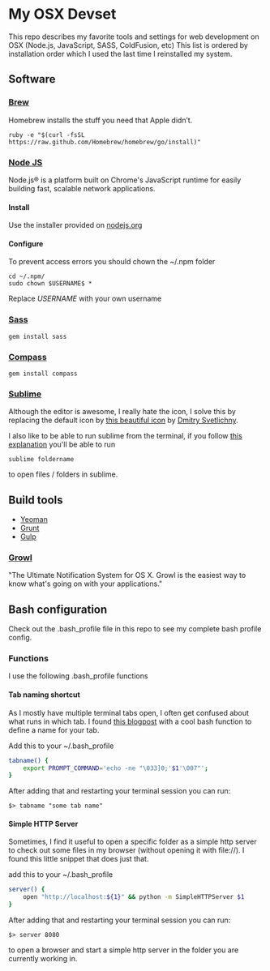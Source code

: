 My OSX Devset
=============

This repo describes my favorite tools and settings for web development on OSX (Node.js, JavaScript, SASS, ColdFusion, etc)
This list is ordered by installation order which I used the last time I reinstalled my system.

## Software

### [Brew](http://www.brew.sh)
Homebrew installs the stuff you need that Apple didn’t.
```
ruby -e "$(curl -fsSL https://raw.github.com/Homebrew/homebrew/go/install)"
```

### [Node JS](http://nodejs.org)
Node.js® is a platform built on Chrome's JavaScript runtime for easily building fast, scalable network applications.

#### Install
Use the installer provided on [nodejs.org](http://nodejs.org)

#### Configure
To prevent access errors you should chown the ~/.npm folder

```
cd ~/.npm/
sudo chown $USERNAME$ *
```

Replace $USERNAME$ with your own username



### [Sass](http://sass-lang.com/)
```
gem install sass
```

### [Compass](http://compass-style.org/)
```
gem install compass
```


### [Sublime](http://www.sublimetext.com/)

Although the editor is awesome, I really hate the icon, I solve this by replacing the default icon by [this beautiful icon](https://dribbble.com/shots/468176-Icon-Sublime-Text-for-themes-with-white-background) by [Dmitry Svetlichny](https://dribbble.com/vocaltsunami).

I also like to be able to run sublime from the terminal, if you follow [this explanation](https://gist.github.com/artero/1236170) you'll be able to run
```
sublime foldername
```
to open files / folders in sublime.

## Build tools
- [Yeoman](http://www.yeoman.io)
- [Grunt](http://www.grunt.io)
- [Gulp](http://www.gulp.io)


### [Growl](http://growl.info/)
"The Ultimate Notification System for OS X. Growl is the easiest way to know what's going on with your applications."

## Bash configuration
Check out the .bash_profile file in this repo to see my complete bash profile config.

### Functions
I use the following .bash_profile functions

#### Tab naming shortcut
As I mostly have multiple terminal tabs open, I often get confused about what runs in which tab. I found [this blogpost](http://rod.pu-gh.com/2010/04/iterm-tab-names.html) with a cool bash function to define a name for your tab.

Add this to your ~/.bash_profile
```bash
tabname() {
    export PROMPT_COMMAND='echo -ne "\033]0;'$1'\007"';
}
```
After adding that and restarting your terminal session you can run:

```shell
$> tabname "some tab name"
```

#### Simple HTTP Server
Sometimes, I find it useful to open a specific folder as a simple http server to check out some files in my browser (without opening it with file://). I found this little snippet that does just that.

add this to your ~/.bash_profile
```bash
server() {
	open "http://localhost:${1}" && python -m SimpleHTTPServer $1
}
```
After adding that and restarting your terminal session you can run:

```shell
$> server 8080
```
to open a browser and start a simple http server in the folder you are currently working in.
